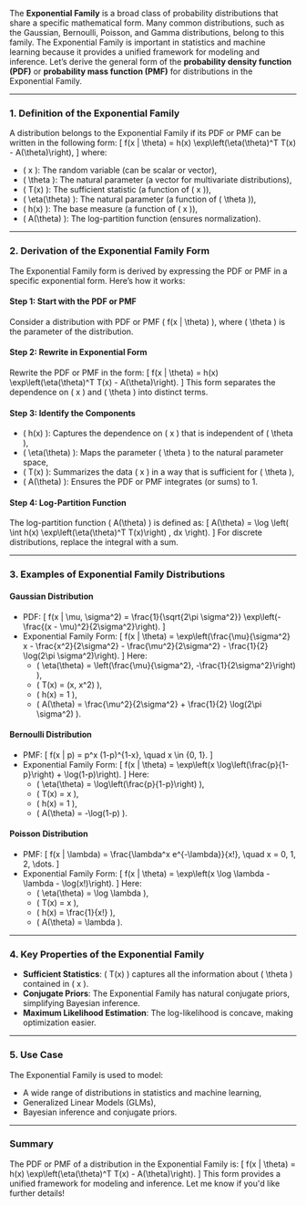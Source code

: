 The **Exponential Family** is a broad class of probability distributions that share a specific mathematical form. Many common distributions, such as the Gaussian, Bernoulli, Poisson, and Gamma distributions, belong to this family. The Exponential Family is important in statistics and machine learning because it provides a unified framework for modeling and inference. Let’s derive the general form of the **probability density function (PDF)** or **probability mass function (PMF)** for distributions in the Exponential Family.

---

### **1. Definition of the Exponential Family**
A distribution belongs to the Exponential Family if its PDF or PMF can be written in the following form:
\[
f(x | \theta) = h(x) \exp\left(\eta(\theta)^T T(x) - A(\theta)\right),
\]
where:
- \( x \): The random variable (can be scalar or vector),
- \( \theta \): The natural parameter (a vector for multivariate distributions),
- \( T(x) \): The sufficient statistic (a function of \( x \)),
- \( \eta(\theta) \): The natural parameter (a function of \( \theta \)),
- \( h(x) \): The base measure (a function of \( x \)),
- \( A(\theta) \): The log-partition function (ensures normalization).

---

### **2. Derivation of the Exponential Family Form**
The Exponential Family form is derived by expressing the PDF or PMF in a specific exponential form. Here’s how it works:

#### **Step 1: Start with the PDF or PMF**
Consider a distribution with PDF or PMF \( f(x | \theta) \), where \( \theta \) is the parameter of the distribution.

#### **Step 2: Rewrite in Exponential Form**
Rewrite the PDF or PMF in the form:
\[
f(x | \theta) = h(x) \exp\left(\eta(\theta)^T T(x) - A(\theta)\right).
\]
This form separates the dependence on \( x \) and \( \theta \) into distinct terms.

#### **Step 3: Identify the Components**
- \( h(x) \): Captures the dependence on \( x \) that is independent of \( \theta \),
- \( \eta(\theta) \): Maps the parameter \( \theta \) to the natural parameter space,
- \( T(x) \): Summarizes the data \( x \) in a way that is sufficient for \( \theta \),
- \( A(\theta) \): Ensures the PDF or PMF integrates (or sums) to 1.

#### **Step 4: Log-Partition Function**
The log-partition function \( A(\theta) \) is defined as:
\[
A(\theta) = \log \left( \int h(x) \exp\left(\eta(\theta)^T T(x)\right) \, dx \right).
\]
For discrete distributions, replace the integral with a sum.

---

### **3. Examples of Exponential Family Distributions**

#### **Gaussian Distribution**
- PDF:
  \[
  f(x | \mu, \sigma^2) = \frac{1}{\sqrt{2\pi \sigma^2}} \exp\left(-\frac{(x - \mu)^2}{2\sigma^2}\right).
  \]
- Exponential Family Form:
  \[
  f(x | \theta) = \exp\left(\frac{\mu}{\sigma^2} x - \frac{x^2}{2\sigma^2} - \frac{\mu^2}{2\sigma^2} - \frac{1}{2} \log(2\pi \sigma^2)\right).
  \]
  Here:
  - \( \eta(\theta) = \left(\frac{\mu}{\sigma^2}, -\frac{1}{2\sigma^2}\right) \),
  - \( T(x) = (x, x^2) \),
  - \( h(x) = 1 \),
  - \( A(\theta) = \frac{\mu^2}{2\sigma^2} + \frac{1}{2} \log(2\pi \sigma^2) \).

#### **Bernoulli Distribution**
- PMF:
  \[
  f(x | p) = p^x (1-p)^{1-x}, \quad x \in \{0, 1\}.
  \]
- Exponential Family Form:
  \[
  f(x | \theta) = \exp\left(x \log\left(\frac{p}{1-p}\right) + \log(1-p)\right).
  \]
  Here:
  - \( \eta(\theta) = \log\left(\frac{p}{1-p}\right) \),
  - \( T(x) = x \),
  - \( h(x) = 1 \),
  - \( A(\theta) = -\log(1-p) \).

#### **Poisson Distribution**
- PMF:
  \[
  f(x | \lambda) = \frac{\lambda^x e^{-\lambda}}{x!}, \quad x = 0, 1, 2, \dots.
  \]
- Exponential Family Form:
  \[
  f(x | \theta) = \exp\left(x \log \lambda - \lambda - \log(x!)\right).
  \]
  Here:
  - \( \eta(\theta) = \log \lambda \),
  - \( T(x) = x \),
  - \( h(x) = \frac{1}{x!} \),
  - \( A(\theta) = \lambda \).

---

### **4. Key Properties of the Exponential Family**
- **Sufficient Statistics**: \( T(x) \) captures all the information about \( \theta \) contained in \( x \).
- **Conjugate Priors**: The Exponential Family has natural conjugate priors, simplifying Bayesian inference.
- **Maximum Likelihood Estimation**: The log-likelihood is concave, making optimization easier.

---

### **5. Use Case**
The Exponential Family is used to model:
- A wide range of distributions in statistics and machine learning,
- Generalized Linear Models (GLMs),
- Bayesian inference and conjugate priors.

---

### **Summary**
The PDF or PMF of a distribution in the Exponential Family is:
\[
f(x | \theta) = h(x) \exp\left(\eta(\theta)^T T(x) - A(\theta)\right).
\]
This form provides a unified framework for modeling and inference. Let me know if you'd like further details!
